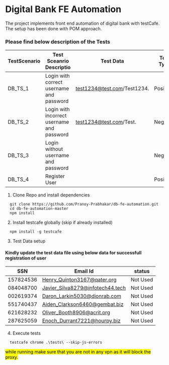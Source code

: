 # Digital Bank FE Automation
The project implements front end automation of digital bank with testCafe. The setup has been done with POM approach.
### Please find below description of the Tests 
| TestScenario | Test Sceanrio Descriptio | Test Data | Test Type
| ------ | --- | ----- | ----- |
| DB_TS_1 | Login with correct username and password   | test1234@test.com/Test1234.  | Positive |
| DB_TS_2 | Login with incorrect username and password  |   test1234@test.com/Test.  | Negative |
| DB_TS_3 | Login without username and password  |     | Negative |
| DB_TS_4 | Register User  |     | Positive |

1. Clone Repo and install dependencies
```
  git clone https://github.com/Pranoy-Prabhakar/db-fe-automation.git
  cd db-fe-automation-master
  npm install
```
2. Install testcafe globally (skip if already installed)
 ```
   npm install -g testcafe
 ```
3. Test Data setup

#### Kindly update the test data file using below data for successfull registration of user 
| SSN | Email Id | status |
| ------ | --- | ----- |
| 157824536    | Henry_Quinton3167@qater.org   | Not Used    |
| 084048700    | Javier_Silva8279@infotech44.tech  | Not Used     |
| 002619374    | Daron_Larkin5030@dionrab.com   | Not Used     |
| 551740437    | Aiden_Clarkson6460@gembat.biz   | Not Used     |
| 621628232    | Oliver_Booth8906@acrit.org   | Not Used     |
| 287625059    | Enoch_Durrant7221@hourpy.biz   | Not Used     |
4. Execute tests
```
  testcafe chrome .\tests\ --skip-js-errors
````

 <mark>while running make sure that you are not in any vpn as it will block the proxy.</mark>

